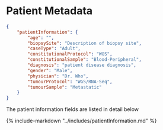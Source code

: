 # Patient Metadata

```json
{
    "patientInformation": {
        "age": "",
        "biopsySite": "Description of biopsy site",
        "caseType": "Adult",
        "constitutionalProtocol": "WGS",
        "constitutionalSample": "Blood-Peripheral",
        "diagnosis": "patient disease diagnosis",
        "gender": "Male",
        "physician": "Dr. Who",
        "tumourProtocol": "WGS/RNA-Seq",
        "tumourSample": "Metastatic"
    }
}
```

The patient information fields are listed in detail below

{%
   include-markdown "../includes/patientInformation.md"
%}
